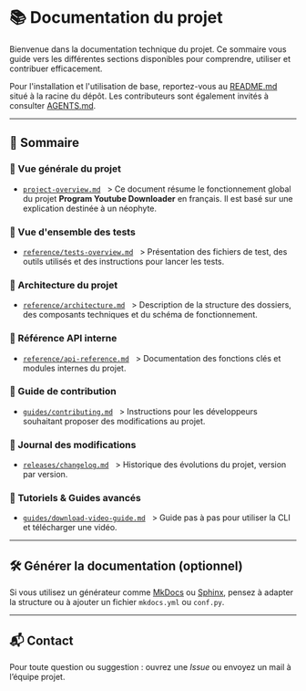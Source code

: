 # 📚 Documentation du projet

Bienvenue dans la documentation technique du projet. Ce sommaire vous guide vers les différentes sections disponibles pour comprendre, utiliser et contribuer efficacement.

Pour l'installation et l'utilisation de base, reportez-vous au [README.md](../README.md) situé à la racine du dépôt. Les contributeurs sont également invités à consulter [AGENTS.md](../AGENTS.md).

---

## 📌 Sommaire

### 🧾 Vue générale du projet
- [`project-overview.md`](project-overview.md)
  > Ce document résume le fonctionnement global du projet **Program Youtube Downloader** en français. Il est basé sur une explication destinée à un néophyte.

### 🧾 Vue d'ensemble des tests
- [`reference/tests-overview.md`](reference/tests-overview.md)
  > Présentation des fichiers de test, des outils utilisés et des instructions pour lancer les tests.

### 🧱 Architecture du projet
- [`reference/architecture.md`](reference/architecture.md)
  > Description de la structure des dossiers, des composants techniques et du schéma de fonctionnement.

### 📘 Référence API interne
- [`reference/api-reference.md`](reference/api-reference.md)
  > Documentation des fonctions clés et modules internes du projet.

### 🤝 Guide de contribution
- [`guides/contributing.md`](guides/contributing.md)
  > Instructions pour les développeurs souhaitant proposer des modifications au projet.

### 📝 Journal des modifications
- [`releases/changelog.md`](releases/changelog.md)
  > Historique des évolutions du projet, version par version.

### 🧪 Tutoriels & Guides avancés
- [`guides/download-video-guide.md`](guides/download-video-guide.md)
  > Guide pas à pas pour utiliser la CLI et télécharger une vidéo.

---

## 🛠️ Générer la documentation (optionnel)

Si vous utilisez un générateur comme [MkDocs](https://www.mkdocs.org/) ou [Sphinx](https://www.sphinx-doc.org/), pensez à adapter la structure ou à ajouter un fichier `mkdocs.yml` ou `conf.py`.

---

## 📬 Contact

Pour toute question ou suggestion : ouvrez une *Issue* ou envoyez un mail à l’équipe projet.
